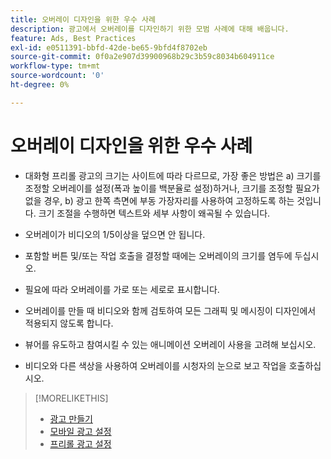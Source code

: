 ```yaml
---
title: 오버레이 디자인을 위한 우수 사례
description: 광고에서 오버레이를 디자인하기 위한 모범 사례에 대해 배웁니다.
feature: Ads, Best Practices
exl-id: e0511391-bbfd-42de-be65-9bfd4f8702eb
source-git-commit: 0f0a2e907d39900968b29c3b59c8034b604911ce
workflow-type: tm+mt
source-wordcount: '0'
ht-degree: 0%

---
```


# 오버레이 디자인을 위한 우수 사례

* 대화형 프리롤 광고의 크기는 사이트에 따라 다르므로, 가장 좋은 방법은 a) 크기를 조정할 오버레이를 설정(폭과 높이를 백분율로 설정)하거나, 크기를 조정할 필요가 없을 경우, b) 광고 한쪽 측면에 부동 가장자리를 사용하여 고정하도록 하는 것입니다. 크기 조절을 수행하면 텍스트와 세부 사항이 왜곡될 수 있습니다.

* 오버레이가 비디오의 1/5이상을 덮으면 안 됩니다.

* 포함할 버튼 및/또는 작업 호출을 결정할 때에는 오버레이의 크기를 염두에 두십시오.

* 필요에 따라 오버레이를 가로 또는 세로로 표시합니다.

* 오버레이를 만들 때 비디오와 함께 검토하여 모든 그래픽 및 메시징이 디자인에서 적용되지 않도록 합니다.

* 뷰어를 유도하고 참여시킬 수 있는 애니메이션 오버레이 사용을 고려해 보십시오.

* 비디오와 다른 색상을 사용하여 오버레이를 시청자의 눈으로 보고 작업을 호출하십시오.

>[!MORELIKETHIS]
>
>* [광고 만들기](ad-create.md)
>* [모바일 광고 설정](ad-settings-mobile.md)
>* [프리롤 광고 설정](ad-settings-pre-roll.md)

